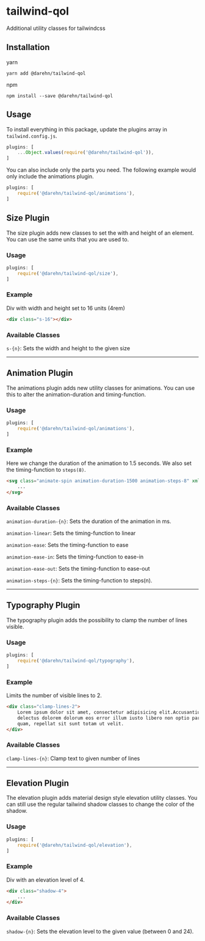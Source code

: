 # tailwind-qol

Additional utility classes for tailwindcss

## Installation

yarn
```shell
yarn add @darehn/tailwind-qol
```

npm
```shell
npm install --save @darehn/tailwind-qol
```

## Usage

To install everything in this package, update the plugins array in `tailwind.config.js`.

```js
plugins: [
    ...Object.values(require('@darehn/tailwind-qol')),
]
```

You can also include only the parts you need. The following example would only include the animations plugin.

```js
plugins: [
    require('@darehn/tailwind-qol/animations'),
]
```

## Size Plugin

The size plugin adds new classes to set the with and height of an element. 
You can use the same units that you are used to.

### Usage

```js
plugins: [
    require('@darehn/tailwind-qol/size'),
]
```

### Example

Div with width and height set to 16 units (4rem)
```html
<div class="s-16"></div>
```

### Available Classes

`s-{n}`: Sets the width and height to the given size

----

## Animation Plugin

The animations plugin adds new utility classes for animations.
You can use this to alter the animation-duration and timing-function.

### Usage

```js
plugins: [
    require('@darehn/tailwind-qol/animations'),
]
```

### Example

Here we change the duration of the animation to 1.5 seconds.
We also set the timing-function to `steps(8)`.
```html
<svg class="animate-spin animation-duration-1500 animation-steps-8" xmlns="http://www.w3.org/2000/svg" width="24" height="24" viewBox="0 0 24 24">
	...
</svg>
```

### Available Classes

`animation-duration-{n}`: Sets the duration of the animation in ms.

`animation-linear`: Sets the timing-function to linear

`animation-ease`: Sets the timing-function to ease

`animation-ease-in`: Sets the timing-function to ease-in

`animation-ease-out`: Sets the timing-function to ease-out

`animation-steps-{n}`: Sets the timing-function to steps(n).

----

## Typography Plugin

The typography plugin adds the possibility to clamp the number of lines visible.

### Usage

```js
plugins: [
    require('@darehn/tailwind-qol/typography'),
]
```

### Example

Limits the number of visible lines to 2.

```html
<div class="clamp-lines-2">
    Lorem ipsum dolor sit amet, consectetur adipisicing elit.Accusantium autem commodi
    delectus dolorem dolorum eos error illum iusto libero non optio pariatur perferendis, 
    quam, repellat sit sunt totam ut velit.
</div>
```

### Available Classes

`clamp-lines-{n}`: Clamp text to given number of lines

----

## Elevation Plugin

The elevation plugin adds material design style elevation utility classes.
You can still use the regular tailwind shadow classes to change the color of the shadow.

### Usage

```js
plugins: [
    require('@darehn/tailwind-qol/elevation'),
]
```

### Example

Div with an elevation level of 4.

```html
<div class="shadow-4">
    ...
</div>
```

### Available Classes

`shadow-{n}`: Sets the elevation level to the given value (between 0 and 24).